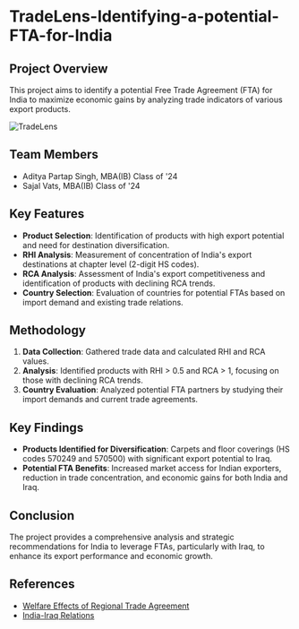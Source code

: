 # TradeLens-Identifying-a-potential-FTA-for-India

## Project Overview
This project aims to identify a potential Free Trade Agreement (FTA) for India to maximize economic gains by analyzing trade indicators of various export products.

![TradeLens](https://github.com/SajalVats/Photo/blob/main/GTO%20ReadMe%20.png)

## Team Members
- Aditya Partap Singh, MBA(IB) Class of '24
- Sajal Vats, MBA(IB) Class of '24

## Key Features
- **Product Selection**: Identification of products with high export potential and need for destination diversification.
- **RHI Analysis**: Measurement of concentration of India's export destinations at chapter level (2-digit HS codes).
- **RCA Analysis**: Assessment of India's export competitiveness and identification of products with declining RCA trends.
- **Country Selection**: Evaluation of countries for potential FTAs based on import demand and existing trade relations.

## Methodology
1. **Data Collection**: Gathered trade data and calculated RHI and RCA values.
2. **Analysis**: Identified products with RHI > 0.5 and RCA > 1, focusing on those with declining RCA trends.
3. **Country Evaluation**: Analyzed potential FTA partners by studying their import demands and current trade agreements.

## Key Findings
- **Products Identified for Diversification**: Carpets and floor coverings (HS codes 570249 and 570500) with significant export potential to Iraq.
- **Potential FTA Benefits**: Increased market access for Indian exporters, reduction in trade concentration, and economic gains for both India and Iraq.

## Conclusion
The project provides a comprehensive analysis and strategic recommendations for India to leverage FTAs, particularly with Iraq, to enhance its export performance and economic growth.

## References
- [Welfare Effects of Regional Trade Agreement](http://www.amit-sengupta.com/welfare-effects-regional-trade-agreement-rta-international-trade-economics/)
- [India-Iraq Relations](https://www.eoibaghdad.gov.in/page/india-iraq-relations/)
